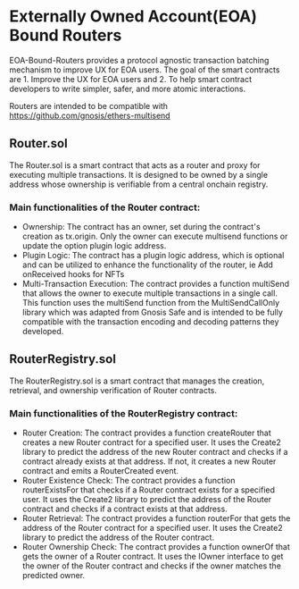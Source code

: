 # Externally Owned Account(EOA) Bound Routers

EOA-Bound-Routers provides a protocol agnostic transaction batching mechanism to improve UX for EOA users. The goal of the smart contracts are 1. Improve the UX for EOA users and 2. To help smart contract developers to write simpler, safer, and more atomic interactions.

Routers are intended to be compatible with https://github.com/gnosis/ethers-multisend

## Router.sol

The Router.sol is a smart contract that acts as a router and proxy for executing multiple transactions. It is designed to be owned by a single address whose ownership is verifiable from a central onchain registry.

### Main functionalities of the Router contract:

- Ownership: The contract has an owner, set during the contract's creation as tx.origin. Only the owner can execute multisend functions or update the option plugin logic address.
- Plugin Logic: The contract has a plugin logic address, which is optional and can be utilized to enhance the functionality of the router, ie Add onReceived hooks for NFTs
- Multi-Transaction Execution: The contract provides a function multiSend that allows the owner to execute multiple transactions in a single call. This function uses the multiSend function from the MultiSendCallOnly library which was adapted from Gnosis Safe and is intended to be fully compatible with the transaction encoding and decoding patterns they developed.

## RouterRegistry.sol

The RouterRegistry.sol is a smart contract that manages the creation, retrieval, and ownership verification of Router contracts.

### Main functionalities of the RouterRegistry contract:

- Router Creation: The contract provides a function createRouter that creates a new Router contract for a specified user. It uses the Create2 library to predict the address of the new Router contract and checks if a contract already exists at that address. If not, it creates a new Router contract and emits a RouterCreated event.
- Router Existence Check: The contract provides a function routerExistsFor that checks if a Router contract exists for a specified user. It uses the Create2 library to predict the address of the Router contract and checks if a contract exists at that address.
- Router Retrieval: The contract provides a function routerFor that gets the address of the Router contract for a specified user. It uses the Create2 library to predict the address of the Router contract.
- Router Ownership Check: The contract provides a function ownerOf that gets the owner of a Router contract. It uses the IOwner interface to get the owner of the Router contract and checks if the owner matches the predicted owner.

